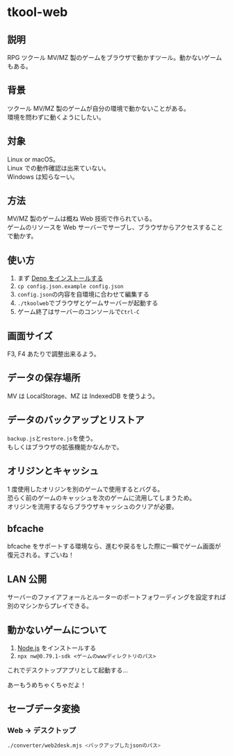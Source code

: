# tkool-web

## 説明

RPG ツクール MV/MZ 製のゲームをブラウザで動かすツール。動かないゲームもある。

## 背景

ツクール MV/MZ 製のゲームが自分の環境で動かないことがある。\
環境を問わずに動くようにしたい。

## 対象

Linux or macOS。\
Linux での動作確認は出来ていない。\
Windows は知らなーい。

## 方法

MV/MZ 製のゲームは概ね Web 技術で作られている。\
ゲームのリソースを Web サーバーでサーブし、ブラウザからアクセスすることで動かす。

## 使い方

1. まず [Deno をインストールする](https://deno.land/manual/getting_started/installation)
1. `cp config.json.example config.json`
1. `config.json`の内容を自環境に合わせて編集する
1. `./tkoolweb`でブラウザとゲームサーバーが起動する
1. ゲーム終了はサーバーのコンソールで`Ctrl-C`

## 画面サイズ

F3, F4 あたりで調整出来るよう。

## データの保存場所

MV は LocalStorage、MZ は IndexedDB を使うよう。

## データのバックアップとリストア

`backup.js`と`restore.js`を使う。\
もしくはブラウザの拡張機能かなんかで。

## オリジンとキャッシュ

1 度使用したオリジンを別のゲームで使用するとバグる。\
恐らく前のゲームのキャッシュを次のゲームに流用してしまうため。\
オリジンを流用するならブラウザキャッシュのクリアが必要。

## bfcache

bfcache をサポートする環境なら、進むや戻るをした際に一瞬でゲーム画面が復元される。すごいね！

## LAN 公開

サーバーのファイアフォールとルーターのポートフォワーディングを設定すれば別のマシンからプレイできる。

## 動かないゲームについて

1. [Node.js](https://nodejs.org/) をインストールする
1. `npx nw@0.79.1-sdk <ゲームのwwwディレクトリのパス>`

これでデスクトップアプリとして起動する…

あーもうめちゃくちゃだよ！

## セーブデータ変換

### Web → デスクトップ

```sh
./converter/web2desk.mjs <バックアップしたjsonのパス>
```
